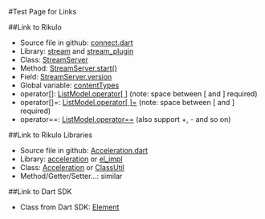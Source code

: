 #Test Page for Links

##Link to Rikulo

* Source file in github: [connect.dart](source:lib/src)
* Library: [stream](api:) and [stream_plugin](api:)
* Class: [StreamServer](api:stream)
* Method: [StreamServer.start()](api:stream)
* Field: [StreamServer.version](api:stream)
* Global variable: [contentTypes](api:stream)
* operator[]: [ListModel.operator[ ]](api:model) (note: space between [ and ] required)
* operator[]=: [ListModel.operator[ ]=](api:model) (note: space between [ and ] required)
* operator==: [ListModel.operator==](api:model) (also support +, - and so on)

##Link to Rikulo Libraries

* Source file in github: [Acceleration.dart](source:gap:lib/src)
* Library: [acceleration](gap:) or [el_impl](el:)
* Class: [Acceleration](gap:acceleration) or [ClassUtil](el:el_impl)
* Method/Getter/Setter...: similar

##Link to Dart SDK

* Class from Dart SDK: [Element](dart:html)
